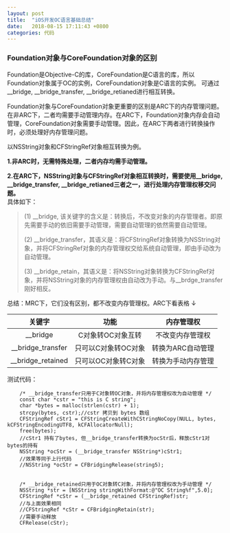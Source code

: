 ```yaml
---
layout: post
title:  "iOS开发OC语言基础总结"
date:   2018-08-15 17:11:43 +0800
categories: 代码
---
```

### Foundation对象与CoreFoundation对象的区别

Foundation是Objective-C的库，CoreFoundation是C语言的库，所以Foundation对象属于OC的实例，CoreFoundation对象是C语言的实例。
可通过__bridge, __bridge_transfer, __bridge_retianed进行相互转换。

Foundation对象与CoreFoundation对象更重要的区别是ARC下的内存管理问题。在非ARC下，二者均需要手动管理内存。在ARC下，Foundation对象内存会自动管理，CoreFoundation对象需要手动管理。因此，在ARC下两者进行转换操作时，必须处理好内存管理问题。

以NSString对象和CFStringRef对象相互转换为例。

**1.非ARC时，无需特殊处理，二者内存均需手动管理。**

**2.在ARC下，NSString对象与CFStringRef对象相互转换时，需要使用__bridge, __bridge_transfer, __bridge_retianed三者之一，进行处理内存管理权移交问题。**  
具体如下：

>(1)  __bridge, 该关键字的含义是：转换后，不改变对象的内存管理者。即原先需要手动的依旧需要手动管理，需要自动管理的依然需要自动管理。
>
>(2) __bridge_transfer，其语义是：将CFStringRef对象转换为NSString对象，并将CFStringRef对象的内存管理权交给系统自动管理，即由手动改为自动管理。
>
>(3) __bridge_retain，其语义是：将NSString对象转换为CFStringRef对象，并将NSString对象的内存管理权由自动改为手动。与__brdge_transfer刚好相反。

总结：MRC下，它们没有区别，都不改变内存管理权。ARC下看表格 ↓

| 关键字 | 功能 | 内存管理权 |
| :---: | :---: | :---: |
| __bridge | C对象转OC对象互转 |  不改变内存管理权 |
| __bridge_transfer | 只可以C对象转OC对象 | 转换为ARC自动管理 |
| __bridge_retained | 只可以OC对象转C对象 | 转换为手动内存管理 |

测试代码：

```
    /* __bridge_transfer只用于C对象转OC对象，并将内存管理权改为自动管理 */
    const char *cstr = "this is C string";
    char *bytes = malloc(strlen(cstr) + 1);
    strcpy(bytes, cstr);//cstr 拷贝到 bytes 数组
    CFStringRef cStr1 = CFStringCreateWithCStringNoCopy(NULL, bytes, kCFStringEncodingUTF8, kCFAllocatorNull);
    free(bytes);
    //cStr1 持有了bytes, 但__bridge_transfer转换为ocStr后，释放cStr1对bytes的持有
    NSString *ocStr = (__bridge_transfer NSString*)cStr1;
    //效果等同于上行代码
    //NSString *ocStr = CFBridgingRelease(string5);
    
    
    /* __bridge_retained只用于OC对象转C对象，并将内存管理权改为手动管理 */
    NSString *str = [NSString stringWithFormat:@"OC String%f",5.0];
    CFStringRef *cStr = (__bridge_retained CFStringRef)str;
    //与上面效果相同
    //CFStringRef *cStr = CFBridgingRetain(str);
    //需要手动释放
    CFRelease(cStr);
```
